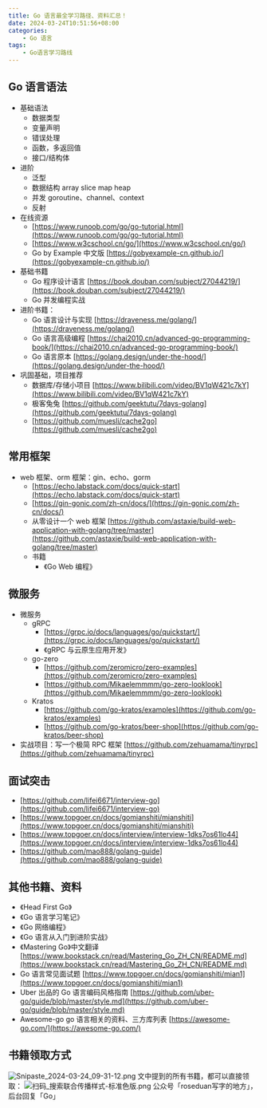 ```yaml
---
title: Go 语言最全学习路径、资料汇总！
date: 2024-03-24T10:51:56+08:00
categories:
    - Go 语言
tags:
    - Go语言学习路线
---
```


## Go 语言语法
- 基础语法
   - 数据类型
   - 变量声明
   - 错误处理
   - 函数，多返回值
   - 接口/结构体
- 进阶
   - 泛型
   - 数据结构 array slice map heap
   - 并发 goroutine、channel、context
   - 反射
- 在线资源
   - [https://www.runoob.com/go/go-tutorial.html](https://www.runoob.com/go/go-tutorial.html)
   - [https://www.w3cschool.cn/go/](https://www.w3cschool.cn/go/)
   - Go by Example 中文版 [https://gobyexample-cn.github.io/](https://gobyexample-cn.github.io/)
- 基础书籍
   - Go 程序设计语言 [https://book.douban.com/subject/27044219/](https://book.douban.com/subject/27044219/)
   - Go 并发编程实战
- 进阶书籍：
   - Go 语言设计与实现 [https://draveness.me/golang/](https://draveness.me/golang/)
   - Go 语言高级编程 [https://chai2010.cn/advanced-go-programming-book/](https://chai2010.cn/advanced-go-programming-book/)
   - Go 语言原本 [https://golang.design/under-the-hood/](https://golang.design/under-the-hood/)
- 巩固基础，项目推荐
   - 数据库/存储小项目 [https://www.bilibili.com/video/BV1qW421c7kY](https://www.bilibili.com/video/BV1qW421c7kY)
   - 极客兔兔 [https://github.com/geektutu/7days-golang](https://github.com/geektutu/7days-golang)
   - [https://github.com/muesli/cache2go](https://github.com/muesli/cache2go)
## 常用框架

- web 框架、orm 框架：gin、echo、gorm
   - [https://echo.labstack.com/docs/quick-start](https://echo.labstack.com/docs/quick-start)
   - [https://gin-gonic.com/zh-cn/docs/](https://gin-gonic.com/zh-cn/docs/)
   - 从零设计一个 web 框架 [https://github.com/astaxie/build-web-application-with-golang/tree/master](https://github.com/astaxie/build-web-application-with-golang/tree/master)
   - 书籍
      - 《Go Web 编程》
## 微服务

- 微服务
   - gRPC
      - [https://grpc.io/docs/languages/go/quickstart/](https://grpc.io/docs/languages/go/quickstart/)
      - 《gRPC 与云原生应用开发》
   - go-zero
      - [https://github.com/zeromicro/zero-examples](https://github.com/zeromicro/zero-examples)
      - [https://github.com/Mikaelemmmm/go-zero-looklook](https://github.com/Mikaelemmmm/go-zero-looklook)
   - Kratos
      - [https://github.com/go-kratos/examples](https://github.com/go-kratos/examples)
      - [https://github.com/go-kratos/beer-shop](https://github.com/go-kratos/beer-shop)
- 实战项目：写一个极简 RPC 框架 [https://github.com/zehuamama/tinyrpc](https://github.com/zehuamama/tinyrpc)
## 面试突击

- [https://github.com/lifei6671/interview-go](https://github.com/lifei6671/interview-go)
- [https://www.topgoer.cn/docs/gomianshiti/mianshiti](https://www.topgoer.cn/docs/gomianshiti/mianshiti)
- [https://www.topgoer.cn/docs/interview/interview-1dks7os61lo44](https://www.topgoer.cn/docs/interview/interview-1dks7os61lo44)
- [https://github.com/mao888/golang-guide](https://github.com/mao888/golang-guide)
## 其他书籍、资料

- 《Head First Go》
- 《Go 语言学习笔记》
- 《Go 网络编程》
- 《Go 语言从入门到进阶实战》
- 《Mastering Go》中文翻译 [https://www.bookstack.cn/read/Mastering_Go_ZH_CN/README.md](https://www.bookstack.cn/read/Mastering_Go_ZH_CN/README.md)
- Go 语言常见面试题 [https://www.topgoer.cn/docs/gomianshiti/mian1](https://www.topgoer.cn/docs/gomianshiti/mian1)
- Uber 出品的 Go 语言编码风格指南 [https://github.com/uber-go/guide/blob/master/style.md](https://github.com/uber-go/guide/blob/master/style.md)
- Awesome-go go 语言相关的资料、三方库列表 [https://awesome-go.com/](https://awesome-go.com/)
## 书籍领取方式
![Snipaste_2024-03-24_09-31-12.png](https://cdn.nlark.com/yuque/0/2024/png/12925940/1711243913099-1c05e596-58f8-4776-a4ba-e904f02fb0de.png#averageHue=%23f3f2ef&clientId=u86120fb0-b969-4&from=ui&id=u8ad2dd16&originHeight=896&originWidth=2378&originalType=binary&ratio=2&rotation=0&showTitle=false&size=728423&status=done&style=none&taskId=u9b091fcd-b14f-419a-87c5-0d5cbbb6ca4&title=)
文中提到的所有书籍，都可以直接领取：
![扫码_搜索联合传播样式-标准色版.png](https://cdn.nlark.com/yuque/0/2024/png/12925940/1711243058926-c1521daf-532e-406c-a96e-fd241809cd8b.png#averageHue=%23e8e8e1&clientId=u86120fb0-b969-4&from=ui&height=614&id=u6331655c&originHeight=624&originWidth=2230&originalType=binary&ratio=2&rotation=0&showTitle=false&size=5566218&status=done&style=none&taskId=ue7774f89-fd11-4870-8301-b1cb071137f&title=&width=2194)
公众号「roseduan写字的地方」，后台回复「Go」


